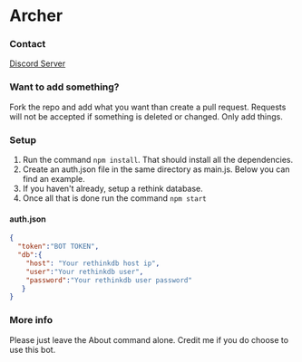 # Archer
### Contact
[Discord Server](https://discord.gg/4E4pgNT)

### Want to add something?
Fork the repo and add what you want than create a pull request. Requests will not be accepted
if something is deleted or changed. Only add things.

### Setup
1. Run the command `npm install`. That should install all the dependencies.
2. Create an auth.json file in the same directory as main.js. Below you can find an example.
3. If you haven't already, setup a rethink database.
4. Once all that is done run the command `npm start`

#### auth.json
```json
{
  "token":"BOT TOKEN",
  "db":{
    "host": "Your rethinkdb host ip",
    "user":"Your rethinkdb user",
    "password":"Your rethinkdb user password"
   } 
}
```


### More info
Please just leave the About command alone. Credit me if you do choose to use this bot.